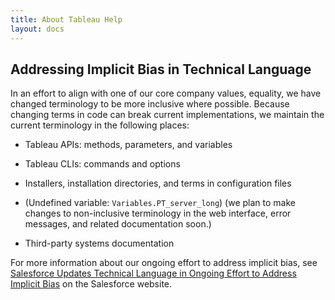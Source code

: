 ```yaml
---
title: About Tableau Help
layout: docs
---
```



## Addressing Implicit Bias in Technical Language

In an effort to align with one of our core company values, equality, we have changed terminology to be more inclusive where possible. Because changing terms in code can break current implementations, we maintain the current terminology in the following places:

* Tableau APIs: methods, parameters, and variables

* Tableau CLIs: commands and options

* Installers, installation directories, and terms in configuration files

* (Undefined variable: `Variables.PT_server_long`) (we plan to make changes to non-inclusive terminology in the web interface, error messages, and related documentation soon.)

* Third-party systems documentation

For more information about our ongoing effort to address implicit bias, see [Salesforce Updates Technical Language in Ongoing Effort to Address Implicit Bias](https://www.salesforce.com/news/stories/salesforce-updates-technical-language-in-ongoing-effort-to-address-implicit-bias/?_ga=2.61225580.1994005306.1652119972-235774019.1630077324) on the Salesforce website.